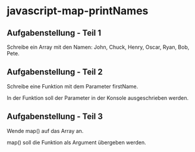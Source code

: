 # javascript-map-printNames

## Aufgabenstellung - Teil 1
Schreibe ein Array mit den Namen: John, Chuck, Henry, Oscar, Ryan, Bob, Pete.

## Aufgabenstellung - Teil 2
Schreibe eine Funktion mit dem Parameter firstName.

In der Funktion soll der Parameter in der Konsole ausgeschrieben werden.

## Aufgabenstellung - Teil 3
Wende map() auf das Array an. 

map() soll die Funktion als Argument übergeben werden.
